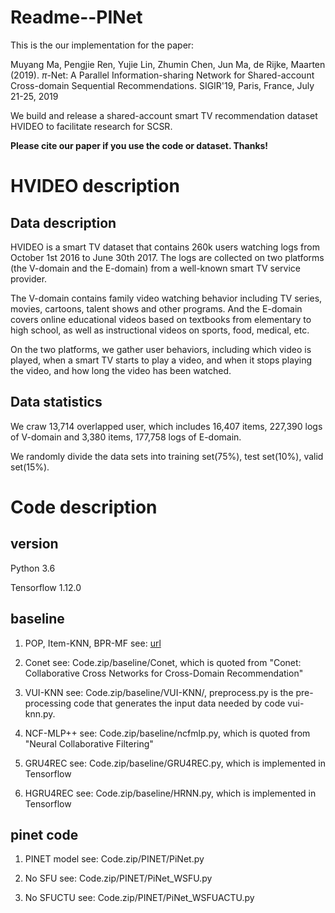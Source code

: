 # Readme--PINet

This is the our implementation for the paper: 

Muyang Ma, Pengjie Ren, Yujie Lin, Zhumin Chen, Jun Ma, de Rijke, Maarten (2019). $\pi$-Net: A Parallel Information-sharing Network for Shared-account Cross-domain Sequential Recommendations. SIGIR'19, Paris, France, July 21-25, 2019

We build and release a shared-account smart TV recommendation dataset HVIDEO to facilitate research for SCSR.

**Please cite our paper if you use the code or dataset. Thanks!**

# HVIDEO description

## Data description ##

HVIDEO is a smart TV dataset that contains 260k users watching logs from October 1st 2016  to June 30th 2017. The logs are collected on two platforms (the V-domain and the E-domain) 
from a well-known smart TV service provider.

The V-domain contains family video watching behavior including TV series, movies, cartoons,  talent shows and other programs. 
And the E-domain covers online educational videos based on textbooks from elementary to high school, as well as instructional videos on sports, food,  medical, etc. 

On the two platforms, we gather user behaviors, including which video is played, when a  smart TV starts to play a video, and when it stops playing the video, and how long the video
has been watched.

## Data statistics ##

We craw 13,714 overlapped user, which includes 16,407 items, 227,390 logs of V-domain and  3,380 items, 177,758 logs of E-domain.

We randomly divide the data sets into training set(75%), test set(10%), valid set(15%).

# Code description #

## version ##
Python 3.6

Tensorflow 1.12.0

## baseline ##
1. POP, Item-KNN, BPR-MF see: [url](https://github.com/hidasib/GRU4Rec)

2. Conet see: Code.zip/baseline/Conet, which is quoted from "Conet: Collaborative Cross Networks for Cross-Domain Recommendation"

3. VUI-KNN see: Code.zip/baseline/VUI-KNN/, preprocess.py is the pre-processing code that generates  the input data needed by code vui-knn.py.

4. NCF-MLP++ see: Code.zip/baseline/ncfmlp.py, which is quoted from "Neural Collaborative Filtering"

5. GRU4REC see: Code.zip/baseline/GRU4REC.py, which is implemented in Tensorflow

6. HGRU4REC see: Code.zip/baseline/HRNN.py, which is implemented in Tensorflow

## pinet code ##

1. PINET model see: Code.zip/PINET/PiNet.py

2. No SFU see: Code.zip/PINET/PiNet_WSFU.py

3. No SFUCTU see: Code.zip/PINET/PiNet_WSFUACTU.py

